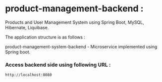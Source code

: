 # product-management-backend :

Products and User Management System using Spring Boot, MySQL, Hibernate, Liquibase.

The application structure is as follows :

product-management-system-backend - Microservice implemented using Spring boot.

### Access backend side using following URL :

```
http://localhost:8080
```


